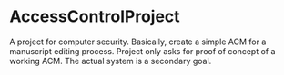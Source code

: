 # AccessControlProject
A project for computer security. Basically, create a simple ACM for a manuscript editing process. Project only asks for proof of concept of a working ACM. The actual system is a secondary goal.
